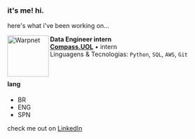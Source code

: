 
 
### it's me! hi.

here's what i've been working on...

[<img align="left" height="94px" width="94px" alt="Warpnet" src="https://media.licdn.com/dms/image/C4E22AQGeOInu0o1uZQ/feedshare-shrink_800/0/1636143287890?e=1700697600&v=beta&t=ctbwThv-misOov1F5TMHT-RXoBOrkcMwq1C_iy2XH04"/>](https://compass.uol/en/home/)

**Data Engineer intern** \
[**Compass.UOL**](https://compass.uol/en/home/) • intern \
Linguagens & Tecnologias: `Python`, `SQL`, `AWS`, `Git`

<br/>

#### lang
* BR
* ENG
* SPN

check me out on [LinkedIn](linkedin.com/in/alineara) 
